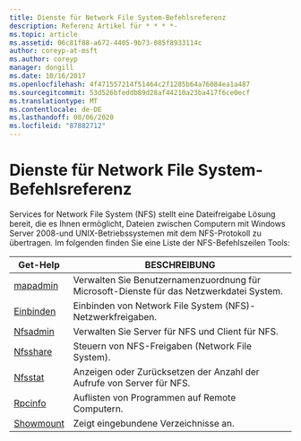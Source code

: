 ```yaml
---
title: Dienste für Network File System-Befehlsreferenz
description: Referenz Artikel für * * * *-
ms.topic: article
ms.assetid: 06c81f88-a672-4405-9b73-085f8933114c
author: coreyp-at-msft
ms.author: coreyp
manager: dongill
ms.date: 10/16/2017
ms.openlocfilehash: 4f471557214f51464c2f1285b64a76084ea1a487
ms.sourcegitcommit: 53d526bfeddb89d28af44210a23ba417f6ce0ecf
ms.translationtype: MT
ms.contentlocale: de-DE
ms.lasthandoff: 08/06/2020
ms.locfileid: "87882712"
---
```

# <a name="services-for-network-file-system-command-reference"></a>Dienste für Network File System-Befehlsreferenz

Services for Network File System (NFS) stellt eine Dateifreigabe Lösung bereit, die es Ihnen ermöglicht, Dateien zwischen Computern mit Windows Server 2008-und UNIX-Betriebssystemen mit dem NFS-Protokoll zu übertragen.
Im folgenden finden Sie eine Liste der NFS-Befehlszeilen Tools:


| Get-Help | BESCHREIBUNG |
| ------- | ----------- |
| [mapadmin](mapadmin.md) | Verwalten Sie Benutzernamenzuordnung für Microsoft-Dienste für das Netzwerkdatei System. |
| [Einbinden](mount.md) | Einbinden von Network File System (NFS)-Netzwerkfreigaben. |
| [Nfsadmin](nfsadmin.md) | Verwalten Sie Server für NFS und Client für NFS. |
| [Nfsshare](nfsshare.md) | Steuern von NFS-Freigaben (Network File System). |
| [Nfsstat](nfsstat.md) | Anzeigen oder Zurücksetzen der Anzahl der Aufrufe von Server für NFS. |
| [Rpcinfo](rpcinfo.md) | Auflisten von Programmen auf Remote Computern. |
| [Showmount](showmount.md)|Zeigt eingebundene Verzeichnisse an. |
